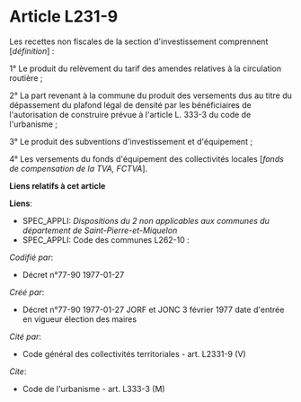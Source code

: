 # Article L231-9

Les recettes non fiscales de la section d'investissement comprennent [*définition*] : 

1° Le produit du relèvement du tarif des amendes relatives à la circulation routière ; 

2° La part revenant à la commune du produit des versements dus au titre du dépassement du plafond légal de densité par les
bénéficiaires de l'autorisation de construire prévue à l'article L. 333-3 du code de l'urbanisme ; 

3° Le produit des subventions d'investissement et d'équipement ; 

4° Les versements du fonds d'équipement des collectivités locales [*fonds de compensation de la TVA, FCTVA*].

**Liens relatifs à cet article**

**Liens**:

  - SPEC_APPLI: *Dispositions du 2 non applicables aux communes du département de Saint-Pierre-et-Miquelon*
  - SPEC_APPLI: Code des communes L262-10 :

_Codifié par_:

  - Décret n°77-90 1977-01-27

_Créé par_:

  - Décret n°77-90 1977-01-27 JORF et JONC 3 février 1977 date d'entrée en vigueur élection des maires

_Cité par_:

  - Code général des collectivités territoriales - art. L2331-9 (V)

_Cite_:

  - Code de l'urbanisme - art. L333-3 (M)

